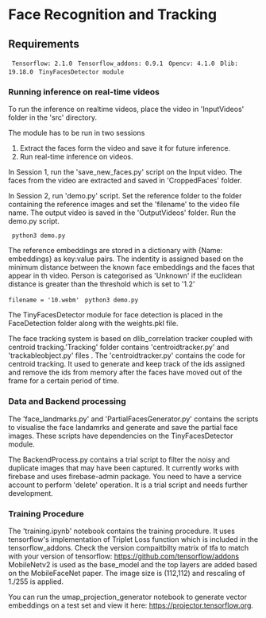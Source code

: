# Face Recognition and Tracking 

## Requirements
``` Tensorflow: 2.1.0```
``` Tensorflow_addons: 0.9.1```
``` Opencv: 4.1.0```
``` Dlib: 19.18.0```
``` TinyFacesDetector module```

### Running inference on real-time videos
To run the inference on realtime videos, place the video in 'InputVideos' folder in the 'src' directory.

The module has to be run in two sessions 
1. Extract the faces form the video and save it for future inference.
2. Run real-time inference on videos.

In Session 1, run the 'save_new_faces.py' script on the Input video. The faces from the video are extracted and saved in 'CroppedFaces' folder. 

In Session 2, run 'demo.py' script. Set the reference folder to the folder containing the reference images and set the 'filename' to the video file name. The output video is saved in the 'OutputVideos' folder. Run the demo.py script.

``` python3 demo.py```

The reference embeddings are stored in a dictionary with {Name: embeddings} as key:value pairs. The indentity is assigned based on the minimum distance between the known face embeddings and the faces that appear in th video. Person is categorised as 'Unknown' if the euclidean distance is greater than the threshold which is set to '1.2'

``` filename = '10.webm' ```
``` python3 demo.py```

The TinyFacesDetector module for face detection is placed in the FaceDetection folder along with the weights.pkl file.

The face tracking system is based on dlib_correlation tracker coupled with centroid tracking.'Tracking' folder contains 'centroidtracker.py' and 'trackableobject.py' files . The 'centroidtracker.py' contains the code for centroid tracking. It used to generate and keep track of the ids assigned and remove the ids from memory after the faces have moved out of the frame for a certain period of time.


### Data and Backend processing
The 'face_landmarks.py' and 'PartialFacesGenerator.py' contains the scripts to visualise the face landamrks and generate and save the partial face images. These scripts have dependencies on the TinyFacesDetector module.

The BackendProcess.py contains a trial script to filter the noisy and duplicate images that may have been captured. It currently works with firebase and uses firebase-admin package. You need to have a service account to perform 'delete' operation. It is a trial script and needs further development. 

### Training Procedure
The 'training.ipynb' notebook contains the training procedure. It uses tensorflow's implementation of Triplet Loss function which is included in the tensorflow_addons. Check the version compaitbilty matrix of tfa to match with your version of tensorflow: https://github.com/tensorflow/addons
MobileNetv2 is used as the base_model and the top layers are added based on the MobileFaceNet paper. 
The image size is (112,112) and rescaling of 1./255 is applied.

You can run the umap_projection_generator notebook to generate vector embeddings on a test set and view it here: https://projector.tensorflow.org. 

